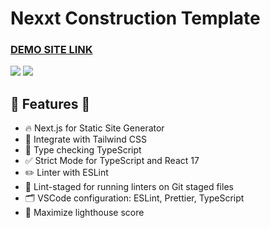 # Nexxt Construction Template

### [DEMO SITE LINK](https://next-construction.netlify.app)

![](https://next-construction.netlify.app/github-image.jpg)
![](https://pagespeed-insights.herokuapp.com/?url=next-construction.netlify.app/&categories=performance,accessibility,best-practices,seo)

## 🎉  Features  🎉
- 🔥 Next.js for Static Site Generator
- 🎨 Integrate with Tailwind CSS
- 🎉 Type checking TypeScript
- ✅ Strict Mode for TypeScript and React 17
- ✏️ Linter with ESLint 
- 🚫 Lint-staged for running linters on Git staged files
- 🗂 VSCode configuration: ESLint, Prettier, TypeScript
- 💯 Maximize lighthouse score
